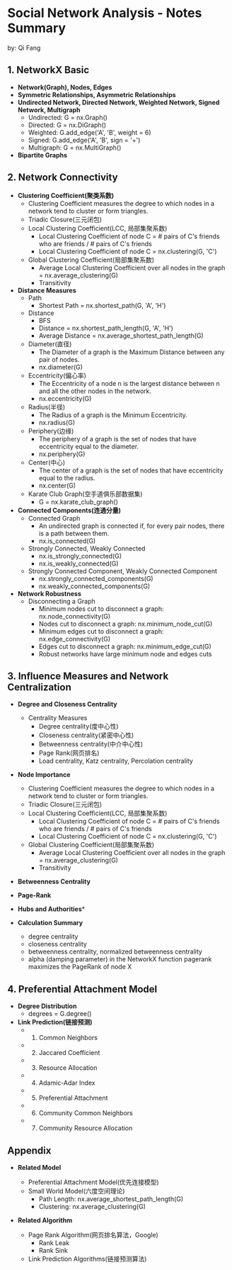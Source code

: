 # **Social Network Analysis - Notes Summary**

by: Qi Fang


## **1. NetworkX Basic**
   * **Network(Graph), Nodes, Edges**
   * **Symmetric Relationships, Asymmetric Relationships**
   * **Undirected Network, Directed Network, Weighted Network, Signed Network, Multigraph**
        * Undirected: G = nx.Graph()
        * Directed: G = nx.DiGraph()
        * Weighted: G.add_edge('A', 'B', weight = 6)
        * Signed: G.add_edge('A', 'B', sign = '+')
        * Multigraph: G = nx.MultiGraph()
   * **Bipartite Graphs**


## **2. Network Connectivity**
   * **Clustering Coefficient(聚类系数)**
        * Clustering Coefficient measures the degree to which nodes in a network tend to cluster or form triangles.
        * Triadic Closure(三元闭包)
        * Local Clustering Coefficient(LCC, 局部集聚系数)
           * Local Clustering Coefficient of node C = # pairs of C's friends who are friends / # pairs of C's friends
           * Local Clustering Coefficient of node C = nx.clustering(G, 'C')
        * Global Clustering Coefficient(局部集聚系数)
            * Average Local Clustering Coefficient over all nodes in the graph = nx.average_clustering(G)
            * Transitivity
   * **Distance Measures**
        * Path
            * Shortest Path = nx.shortest_path(G, 'A', 'H')
        * Distance
            * BFS
            * Distance = nx.shortest_path_length(G, 'A', 'H')
            * Average Distance = nx.average_shortest_path_length(G)
        * Diameter(直径)
            * The Diameter of a graph is the Maximum Distance between any pair of nodes.
            * nx.diameter(G)
        * Eccentricity(偏心率)
            * The Eccentricity of a node n is the largest distance between n and all the other nodes in the network.
            * nx.eccentricity(G)
        * Radius(半径)
            * The Radius of a graph is the Minimum Eccentricity.
            * nx.radius(G)
        * Periphery(边缘)
            * The periphery of a graph is the set of nodes that have eccentricity equal to the diameter.
            * nx.periphery(G)
        * Center(中心)
            * The center of a graph is the set of nodes that have eccentricity equal to the radius.
            * nx.center(G)
        * Karate Club Graph(空手道俱乐部数据集)
            * G = nx.karate_club_graph()
   * **Connected Components(连通分量)**
        * Connected Graph
            * An undirected graph is connected if, for every pair nodes, there is a path between them.
            * nx.is_connected(G)
        * Strongly Connected, Weakly Connected
            * nx.is_strongly_connected(G)
            * nx.is_weakly_connected(G)
        * Strongly Connected Component, Weakly Connected Component
            * nx.strongly_connected_components(G)
            * nx.weakly_connected_components(G)
   * **Network Robustness**
        * Disconnecting a Graph
            * Minimum nodes cut to disconnect a graph: nx.node_connectivity(G)
            * Nodes cut to disconnect a graph: nx.minimum_node_cut(G)
            * Minimum edges cut to disconnect a graph: nx.edge_connectivity(G)
            * Edges cut to disconnect a graph: nx.minimum_edge_cut(G)
            * Robust networks have large minimum node and edges cuts
   
## **3. Influence Measures and Network Centralization**
   * **Degree and Closeness Centrality**
        * Centrality Measures
          * Degree centrality(度中心性)
          * Closeness centrality(紧密中心性)
          * Betweenness centrality(中介中心性)
          * Page Rank(网页排名)
          * Load centrality, Katz centrality, Percolation centrality
   * **Node Importance**
        * Clustering Coefficient measures the degree to which nodes in a network tend to cluster or form triangles.
        * Triadic Closure(三元闭包)
        * Local Clustering Coefficient(LCC, 局部集聚系数)
           * Local Clustering Coefficient of node C = # pairs of C's friends who are friends / # pairs of C's friends
           * Local Clustering Coefficient of node C = nx.clustering(G, 'C')
        * Global Clustering Coefficient(局部集聚系数)
            * Average Local Clustering Coefficient over all nodes in the graph = nx.average_clustering(G)
            * Transitivity
   * **Betweenness Centrality**
   * **Page-Rank**
   * **Hubs and Authorities***
   
   * **Calculation Summary**
        * degree centrality
        * closeness centrality
        * betweenness centrality, normalized betweenness centrality
        * alpha (damping parameter) in the NetworkX function pagerank maximizes the PageRank of node X
 
 
 ## **4. Preferential Attachment Model**
   * **Degree Distribution**
        * degrees = G.degree()
   * **Link Prediction(链接预测)**
        * 1. Common Neighbors
        * 2. Jaccared Coefficient
        * 3. Resource Allocation
        * 4. Adamic-Adar Index
        * 5. Preferential Attachment
        * 6. Community Common Neighbors
        * 7. Community Resource Allocation
        
 ## **Appendix**
   * **Related Model**
       * Preferential Attachment Model(优先连接模型)
       * Small World Model(六度空间理论)
         * Path Length: nx.average_shortest_path_length(G)
         * Clustering: nx.average_clustering(G)
       
   * **Related Algorithm**
       * Page Rank Algorithm(网页排名算法，Google)
         * Rank Leak
         * Rank Sink
       * Link Prediction Algorithms(链接预测算法)
       

 
 
